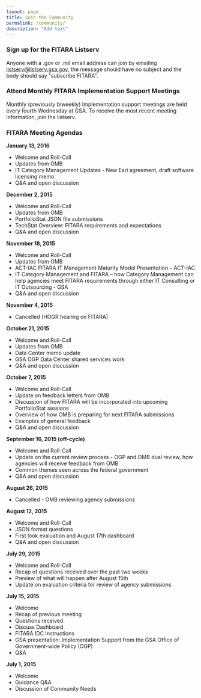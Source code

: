 ```yaml
---
layout: page
title: Join the Community
permalink: /community/
description: "Add text"
---
```


### Sign up for the FITARA Listserv
Anyone with a .gov or .mil email address can join by emailing [listserv@listserv.gsa.gov](mailto:listserv@listserv.gsa.gov), the message should have no subject and the body should say "subscribe FITARA".

### Attend Monthly FITARA Implementation Support Meetings
Monthly (previously biweekly) Implementation support meetings are held every fourth Wednesday at GSA. To receive the most recent meeting information, join the listserv.

### FITARA Meeting Agendas

**January 13, 2016**

* Welcome and Roll-Call
*	Updates from OMB
* IT Category Management Updates - New Esri agreement, draft software licensing memo. 
*	Q&A and open discussion 

**December 2, 2015**

* Welcome and Roll-Call
*	Updates from OMB
* PortfolioStat JSON file submissions
* TechStat Overview: FITARA requirements and expectations
*	Q&A and open discussion 

**November 18, 2015**

* Welcome and Roll-Call
*	Updates from OMB
* ACT-IAC FITARA IT Management Maturity Model Presentation – ACT-IAC
* IT Category Management and FITARA – how Category Management can help agencies meet FITARA requirements through either IT Consulting or IT Outsourcing - GSA 
*	Q&A and open discussion 

**November 4, 2015**

* Cancelled (HOGR hearing on FITARA)

**October 21, 2015**

* Welcome and Roll-Call
*	Updates from OMB
*	Data Center memo update
*	GSA OGP Data Center shared services work 
*	Q&A and open discussion 

**October 7, 2015**

* Welcome and Roll-Call
*	Update on feedback letters from OMB 
*	Discussion of how FITARA will be incorporated into upcoming PortfolioStat sessions
*	Overview of how OMB is preparing for next FITARA submissions
*	Examples of general feedback
*	Q&A and open discussion 

**September 16, 2015 (off-cycle)**

* Welcome and Roll-Call
*	Update on the current review process - OGP and OMB dual review, how agencies will receive feedback from OMB
*	Common themes seen across the federal government 
*	Q&A and open discussion 

**August 26, 2015**

* Cancelled - OMB reviewing agency submissions 

**August 12, 2015**

* Welcome and Roll-Call
*	JSON format questions
*	First look evaluation and August 17th dashboard
*	Q&A and open discussion 

**July 29, 2015**

* Welcome and Roll-Call
*	Recap of questions received over the past two weeks 
*	Preview of what will happen after August 15th
*	Update on evaluation criteria for review of agency submissions

**July 15, 2015**

* Welcome 
* Recap of previous meeting
* Questions received
* Discuss Dashboard
* FITARA IDC Instructions
* GSA presentation: Implementation Support from the GSA Office of Government-wide Policy (OGP)
*	Q&A  

**July 1, 2015**

* Welcome 
* Guidance Q&A
* Discussion of Community Needs
